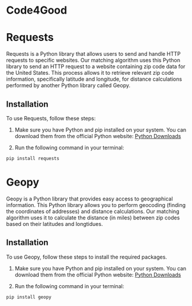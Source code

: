 # Code4Good


# Requests 

Requests is a Python library that allows users to send and handle HTTP requests to specific websites. Our matching algorithm uses this Python library to send an HTTP request to a website containing zip code data for the United States. This process allows it to retrieve relevant zip code information, specifically latitude and longitude, for distance calculations performed by another Python library called Geopy.

## Installation 

To use Requests, follow these steps: 

1. Make sure you have Python and pip installed on your system. You can download them from the official Python website: [Python Downloads](https://www.python.org/downloads/)

2. Run the following command in your terminal: 
```bash
pip install requests
```


# Geopy

Geopy is a Python library that provides easy access to geographical information. This Python library allows you to perform geocoding (finding the coordinates of addresses) and distance calculations. Our matching algorithm uses it to calculate the distance (in miles) between zip codes based on their latitudes and longtidues.

## Installation

To use Geopy, follow these steps to install the required packages.

1. Make sure you have Python and pip installed on your system. You can download them from the official Python website: [Python Downloads](https://www.python.org/downloads/)

2. Run the following command in your terminal:

```bash
pip install geopy
```


